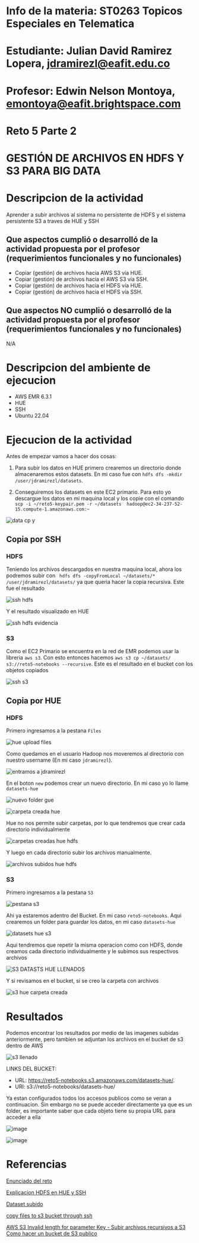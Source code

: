 
# Info de la materia: ST0263 Topicos Especiales en Telematica

# Estudiante: Julian David Ramirez Lopera, jdramirezl@eafit.edu.co

# Profesor: Edwin Nelson Montoya, emontoya@eafit.brightspace.com

# Reto 5 Parte 2
# GESTIÓN DE ARCHIVOS EN HDFS Y S3 PARA BIG DATA

# Descripcion de la actividad
Aprender a subir archivos al sistema no persistente de HDFS y el sistema persistente S3 a traves de HUE y SSH

## Que aspectos cumplió o desarrolló de la actividad propuesta por el profesor (requerimientos funcionales y no funcionales)
* Copiar (gestión) de archivos hacia AWS S3 vía HUE.
* Copiar (gestión) de archivos hacia el AWS S3 vía SSH.
* Copiar (gestión) de archivos hacia el HDFS vía HUE.
* Copiar (gestión) de archivos hacia el HDFS vía SSH.

## Que aspectos NO cumplió o desarrolló de la actividad propuesta por el profesor (requerimientos funcionales y no funcionales)
N/A

# Descripcion del ambiente de ejecucion
* AWS EMR 6.3.1
* HUE
* SSH 
* Ubuntu 22.04

# Ejecucion de la actividad

Antes de empezar vamos a hacer dos cosas:

1. Para subir los datos en HUE primero crearemos un directorio donde almacenaremos estos datasets. En mi caso fue con `hdfs dfs -mkdir /user/jdramirezl/datasets`.

2. Conseguiremos los datasets en este EC2 primario. Para esto yo descargue los datos en mi maquina local y los copie con el comando ` scp -i ~/reto5-keypair.pem -r ~/datasets  hadoop@ec2-34-237-52-15.compute-1.amazonaws.com:~`

![data cp y](https://user-images.githubusercontent.com/65835577/236962593-50747b83-2d04-4098-a0b6-b74fb6712e30.png)

## Copia por SSH
### HDFS

Teniendo los archivos descargados en nuestra maquina local, ahora los podremos subir con ` hdfs dfs -copyFromLocal ~/datasets/* /user/jdramirezl/datasets/` ya que queria hacer la copia recursiva. Este fue el resultado

![ssh hdfs](https://user-images.githubusercontent.com/65835577/236962725-1827c83c-d569-44f6-882d-f1bdb81abf9b.png)

Y el resultado visualizado en HUE

![ssh hdfs evidencia](https://user-images.githubusercontent.com/65835577/236962869-b7697fb6-e28b-489e-a04e-cdbf32dfc745.png)


### S3

Como el EC2 Primario se encuentra en la red de EMR podemos usar la libreria `aws s3`. Con esto entonces hacemos `aws s3 cp ~/datasets/ s3://reto5-notebooks --recursive`. Este es el resultado en el bucket con los objetos copiados

![ssh s3](https://user-images.githubusercontent.com/65835577/236962837-ca22d800-1fd5-42f9-9136-73f153082b3e.png)

## Copia por HUE
### HDFS

Primero ingresamos a la pestana `Files`

![hue upload files](https://user-images.githubusercontent.com/65835577/236962880-525b6fc7-e658-45a2-8a7b-68323ec07a8e.png)

Como quedamos en el usuario Hadoop nos moveremos al directorio con nuestro username (En mi caso `jdramirezl`).

![entramos a jdramirezl](https://user-images.githubusercontent.com/65835577/236962896-d34cf7f2-0f6a-40c4-a922-7550fcf38c99.png)

En el boton `new` podemos crear un nuevo directorio. En mi caso yo lo llame `datasets-hue`

![nuevo folder gue](https://user-images.githubusercontent.com/65835577/236962922-b500cd06-41c1-42ed-9515-a3052048f97e.png)

![carpeta creada hue](https://user-images.githubusercontent.com/65835577/236962909-41ecc031-74d0-4f69-a9f2-d3614a369c27.png)

Hue no nos permite subir carpetas, por lo que tendremos que crear cada directorio individualmente

![carpetas creadas hue hdfs](https://user-images.githubusercontent.com/65835577/236962936-eb63b44e-ab93-42e1-9c09-5cadc2514c06.png)

Y luego en cada directorio subir los archivos manualmente.

![archivos subidos hue hdfs](https://user-images.githubusercontent.com/65835577/236962953-e3574866-8358-48f6-b4c9-45dc6444212f.png)

### S3

Primero ingresamos a la pestana `S3`

![pestana s3](https://user-images.githubusercontent.com/65835577/236962976-1fcd113c-c80f-4fd2-b5a2-50cdb8ef2808.png)

Ahi ya estaremos adentro del Bucket. En mi caso `reto5-notebooks`. Aqui crearemos un folder para guardar los datos, en mi caso `datasets-hue`

![datasets hue s3 ](https://user-images.githubusercontent.com/65835577/236962994-626f44c6-368a-40b9-be42-00399d50b677.png)

Aqui tendremos que repetir la misma operacion como con HDFS, donde creamos cada directorio individualmente y le subimos sus respectivos archivos

![S3 DATASTS HUE LLENADOS](https://user-images.githubusercontent.com/65835577/236963036-ab35c81a-1f51-4ea4-939e-13d695f3eea3.png)

Y si revisamos en el bucket, si se creo la carpeta con archivos

![s3  hue carpeta creada](https://user-images.githubusercontent.com/65835577/236963085-1b122ab2-5e45-442d-a399-67eaf0e9f1b6.png)



# Resultados
Podemos encontrar los resultados por medio de las imagenes subidas anteriormente, pero tambien se adjuntan los archivos en el bucket de s3 dentro de AWS

![s3 llenado ](https://user-images.githubusercontent.com/65835577/236963089-a1a52b14-2158-492f-9187-d6cb085277e0.png)

LINKS DEL BUCKET:
* URL: https://reto5-notebooks.s3.amazonaws.com/datasets-hue/.
* URI: s3://reto5-notebooks/datasets-hue/

Ya estan configurados todos los accesos publicos como se veran a continuacion. Sin embargo no se puede acceder directamente ya que es un folder, es importante saber que cada objeto tiene su propia URL para acceder a ella

![image](https://user-images.githubusercontent.com/65835577/236980118-fe7f5a19-3404-48f0-8a78-cb0a874d4b79.png)

![image](https://user-images.githubusercontent.com/65835577/236980138-b866f16d-7fc1-4fff-853e-e7b73a435987.png)


# Referencias
[Enunciado del reto](https://github.com/st0263eafit/st0263-231/blob/main/bigdata/lab5-2-hdfs-s3.txt)

[Explicacion HDFS en HUE y SSH](https://github.com/st0263eafit/st0263-231/tree/main/bigdata/01-hdfs)

[Dataset subido](https://github.com/st0263eafit/st0263-231/tree/main/bigdata/datasets)

[copy files to s3 bucket through ssh](https://www.middlewareinventory.com/blog/ec2-s3-copy/)

[AWS S3 Invalid length for parameter Key - Subir archivos recursivos a S3](https://storiesbynazreen.medium.com/quick-debug-aws-s3-invalid-length-for-parameter-key-4e07359b396d)
[Como hacer un bucket de S3 publico](https://bobbyhadz.com/blog/aws-s3-allow-public-read-access)
